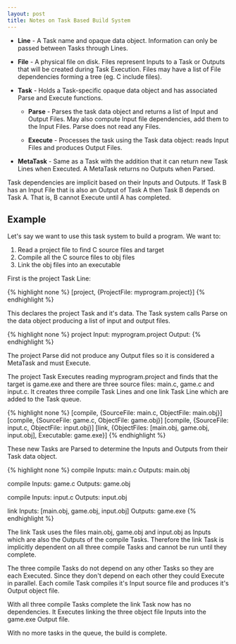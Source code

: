 ```yaml
---
layout: post
title: Notes on Task Based Build System
---
```


- **Line** - A Task name and opaque data object.  Information can only be passed between Tasks through Lines.

- **File** - A physical file on disk.  Files represent Inputs to a Task or Outputs that will be created during Task Execution.  Files may have a list of File dependencies forming a tree (eg. C include files).

- **Task** - Holds a Task-specific opaque data object and has associated Parse and Execute functions.

  - **Parse** - Parses the task data object and returns a list of Input and Output Files.  May also compute Input file dependencies, add them to the Input Files.  Parse does not read any Files.

  - **Execute** - Processes the task using the Task data object: reads Input Files and produces Output Files.
- **MetaTask** - Same as a Task with the addition that it can return new Task Lines when Executed.  A MetaTask returns no Outputs when Parsed.

Task dependencies are implicit based on their Inputs and Outputs.  If Task B has an Input File that is also an Output of Task A then Task B depends on Task A.  That is, B cannot Execute until A has completed.


Example
-------
Let's say we want to use this task system to build a program.  We want to:

1. Read a project file to find C source files and target
2. Compile all the C source files to obj files
3. Link the obj files into an executable

First is the project Task Line:

{% highlight none %}
[project, {ProjectFile: myprogram.project}]
{% endhighlight %}

This declares the project Task and it's data.  The Task system calls Parse on the data object producing a list of input and output files.

{% highlight none %}
project
    Input: myprogram.project
    Output:
{% endhighlight %}

The project Parse did not produce any Output files so it is considered a MetaTask and must Execute.

The project Task Executes reading myprogram.project and finds that the target is game.exe and there are three source files: main.c, game.c and input.c.  It creates three compile Task Lines and one link Task Line which are added to the Task queue.

{% highlight none %}
[compile, {SourceFile: main.c, ObjectFile: main.obj}]
[compile, {SourceFile: game.c, ObjectFile: game.obj}]
[compile, {SourceFile: input.c, ObjectFile: input.obj}]
[link, {ObjectFiles: [main.obj, game.obj, input.obj], Executable: game.exe}]
{% endhighlight %}

These new Tasks are Parsed to determine the Inputs and Outputs from their Task data object.

{% highlight none %}
compile
    Inputs: main.c
    Outputs: main.obj

compile
    Inputs: game.c
    Outputs: game.obj

compile
    Inputs: input.c
    Outputs: input.obj

link
    Inputs: [main.obj, game.obj, input.obj]
    Outputs: game.exe
{% endhighlight %}

The link Task uses the files main.obj, game.obj and input.obj as Inputs which are also the Outputs of the compile Tasks.  Therefore the link Task is implicitly dependent on all three compile Tasks and cannot be run until they complete.

The three compile Tasks do not depend on any other Tasks so they are each Executed.  Since they don't depend on each other they could Execute in parallel.  Each comile Task compiles it's Input source file and produces it's Output object file.

With all three compile Tasks complete the link Task now has no dependencies.  It Executes linking the three object file Inputs into the game.exe Output file.

With no more tasks in the queue, the build is complete.